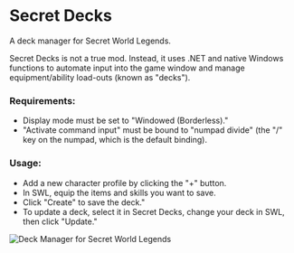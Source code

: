 # Secret Decks
A deck manager for Secret World Legends.

Secret Decks is not a true mod.  Instead, it uses .NET and native Windows functions to automate input into the game window and manage equipment/ability load-outs (known as "decks").

### Requirements:
* Display mode must be set to "Windowed (Borderless)."
* "Activate command input" must be bound to "numpad divide" (the "/" key on the numpad, which is the default binding).

### Usage:
* Add a new character profile by clicking the "+" button.
* In SWL, equip the items and skills you want to save.
* Click "Create" to save the deck."
* To update a deck, select it in Secret Decks, change your deck in SWL, then click "Update."

![Deck Manager for Secret World Legends](http://translucency.azurewebsites.net/Images/Screenshots/Secret_Decks.png)
